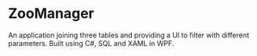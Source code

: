 # ZooManager
An application joining three tables and providing a UI to filter with different parameters. Built using C#, SQL and XAML in WPF.
